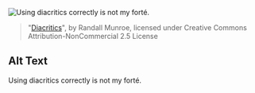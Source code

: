 ![Using diacritics correctly is not my forté.](https://imgs.xkcd.com/comics/diacritics.png)
> "[Diacritics](https://xkcd.com/1647/)", by Randall Munroe, licensed under Creative Commons Attribution-NonCommercial 2.5 License

## Alt Text
Using diacritics correctly is not my forté.
